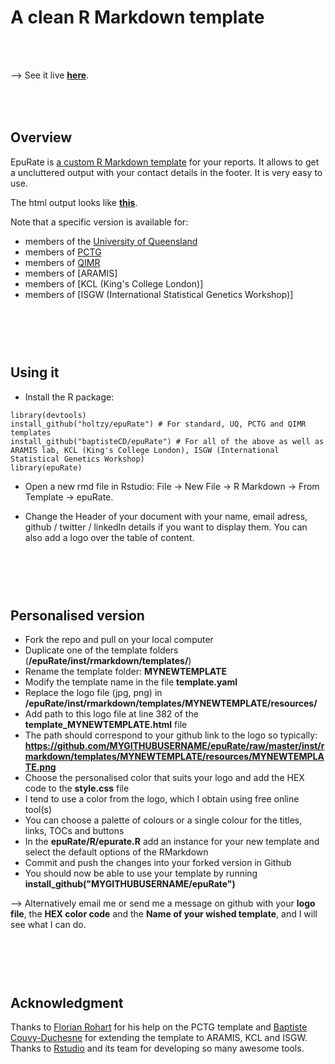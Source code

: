    A clean R Markdown template
===================

<br>
<br>

--> See it live [**here**](https://holtzy.github.io/epuRate/).


<br><br>
Overview
--------
EpuRate is [a custom R Markdown template](https://holtzy.github.io/epuRate/) for your reports. It allows to get a uncluttered output with your contact details in the footer. It is very easy to use.

The html output looks like [**this**](https://holtzy.github.io/epuRate/).

Note that a specific version is available for:

- members of the [University of Queensland](https://holtzy.github.io/epuRate/uq.html)
- members of [PCTG](https://holtzy.github.io/epuRate/pctg.html)
- members of [QIMR](https://holtzy.github.io/epuRate/qimr.html)
- members of [ARAMIS]
- members of [KCL (King's College London)]
- members of [ISGW (International Statistical Genetics Workshop)]


<br><br><br>
Using it
--------

- Install the R package:
```
library(devtools)
install_github("holtzy/epuRate") # For standard, UQ, PCTG and QIMR templates
install_github("baptisteCD/epuRate") # For all of the above as well as ARAMIS lab, KCL (King's College London), ISGW (International Statistical Genetics Workshop)
library(epuRate)
```
- Open a new rmd file in Rstudio: File -> New File -> R Markdown -> From Template -> epuRate.

- Change  the Header of your document with your name, email adress, github / twitter / linkedIn details if you want to display them. You can also add a logo over the table of content.


<br><br><br>
Personalised version
--------
- Fork the repo and pull on your local computer
- Duplicate one of the template folders (**/epuRate/inst/rmarkdown/templates/**)
- Rename the template folder: **MYNEWTEMPLATE**
- Modify the template name in the file **template.yaml**
- Replace the logo file (jpg, png) in **/epuRate/inst/rmarkdown/templates/MYNEWTEMPLATE/resources/**
- Add path to this logo file  at line 382 of the **template_MYNEWTEMPLATE.html** file
- The path should correspond to your github link to the logo so typically: **https://github.com/MYGITHUBUSERNAME/epuRate/raw/master/inst/rmarkdown/templates/MYNEWTEMPLATE/resources/MYNEWTEMPLATE.png**
- Choose the personalised color that suits your logo and add the HEX code to the **style.css** file
- I tend to use a color from the logo, which I obtain using free online tool(s)
- You can choose a palette of colours or a single colour for the titles, links, TOCs and buttons
- In the **epuRate/R/epurate.R** add an instance for your new template and select the default options of the RMarkdown
- Commit and push the changes into your forked version in Github
- You should now be able to use your template by running **install_github("MYGITHUBUSERNAME/epuRate")**

 
--> Alternatively email me or send me a message on github with your **logo file**, the **HEX color code**
 and the **Name of your wished template**, and I will see what I can do.
 
<br><br><br>
Acknowledgment
--------
Thanks to [Florian Rohart](http://florian.rohart.free.fr/Professional_page/Home.html) for his help on the PCTG template and [Baptiste Couvy-Duchesne](https://github.com/baptisteCD) for extending the template to ARAMIS, KCL and ISGW. Thanks to [Rstudio](https://www.rstudio.com) and its team for developing so many awesome tools.
